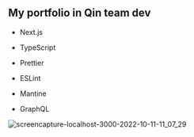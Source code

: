 ## My portfolio in Qin team dev

- Next.js
- TypeScript
- Prettier
- ESLint
- Mantine

- GraphQL

![screencapture-localhost-3000-2022-10-11-11_07_29](https://user-images.githubusercontent.com/76840826/194981173-e187d1ef-c3ad-47bf-a12b-e297b4c94868.jpg)
